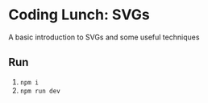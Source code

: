 # Coding Lunch: SVGs

A basic introduction to SVGs and some useful techniques

## Run

1. `npm i`
2. `npm run dev`
